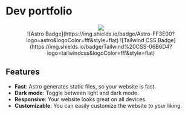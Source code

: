 # Dev portfolio

<div align="center">
  <a href="https://frontmario.dev/">
    <img src="https://github.com/MarioMS90/portfolio/assets/56683560/65da2a68-edc8-4887-9ea9-7422b5b042fb" style="max-width: 100%;">
  </a>
</div>

<div align="center">
  ![Astro Badge](https://img.shields.io/badge/Astro-FF3E00?logo=astro&logoColor=fff&style=flat)
  ![Tailwind CSS Badge](https://img.shields.io/badge/Tailwind%20CSS-06B6D4?logo=tailwindcss&logoColor=fff&style=flat)
</div>

## Features

- **Fast**: Astro generates static files, so your website is fast.
- **Dark mode**: Toggle between light and dark mode.
- **Responsive**: Your website looks great on all devices.
- **Customizable**: You can easily customize the website to your liking.
